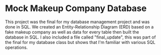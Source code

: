 # Mock Makeup Company Database
This project was the final for my database management project and was done in SQL. We created an Entity-Relationship Diagram (ERD) based on a fake makeup company as well as data for every table then built the database in SQL. I also included a file called "final_update", this was part of the final for my database class but shows that I'm familiar with various SQL operations.
